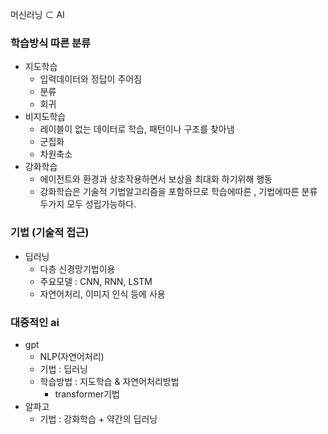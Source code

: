 머신러닝 ⊂ AI
### 학습방식 따른 분류
- 지도학습 
	- 입력데이터와 정답이 주어짐
	- 분류
	- 회귀
- 비지도학습
	- 레이블이 없는 데이터로 학습, 패턴이나 구조를 찾아냄
	- 군집화
	- 차원축소
- 강화학습
	- 에이전트와 환경과 상호작용하면서 보상을 최대화 하기위해 행동
	- 강화학습은 기술적 기법알고리즘을 포함하므로 학습에따른 , 기법에따른 분류 두가지 모두 성립가능하다.

### 기법 (기술적 접근)
- 딥러닝
	- 다층 신경망기법이용
	- 주요모델 : CNN, RNN, LSTM
	- 자연어처리, 이미지 인식 등에 사용

### 대중적인 ai
- gpt
	- NLP(자연어처리)
	- 기법 : 딥러닝
	- 학습방법 : 지도학습 & 자연어처리방법
		- transformer기법
- 알파고
	- 기법 : 강화학습 + 약간의 딥러닝